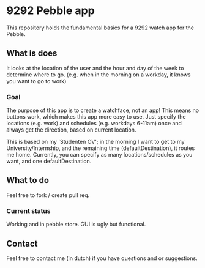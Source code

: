 # 9292 Pebble app
This repository holds the fundamental basics for a 9292 watch app for the Pebble.

## What is does
It looks at the location of the user and the hour and day of the week to determine where to go.
(e.g. when in the morning on a workday, it knows you want to go to work)

### Goal
The purpose of this app is to create a watchface, not an app!
This means no buttons work, which makes this app more easy to use.
Just specify the locations (e.g. work) and schedules (e.g. workdays 6-11am)
once and always get the direction,
based on current location.


This is based on my 'Studenten OV'; in the morning I want to get to my University/Internship,
and the remaining time (defaultDestination), it routes me home.
Currently, you can specify as many locations/schedules as you want, and one defaultDestination.

## What to do
Feel free to fork / create pull req.

### Current status
Working and in pebble store. GUI is ugly but functional.

## Contact
Feel free to contact me (in dutch) if you have questions and or suggestions.
